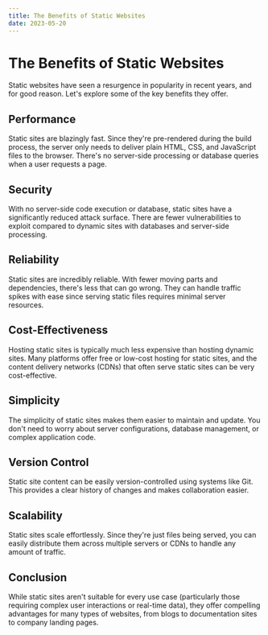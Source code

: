 ```yaml
---
title: The Benefits of Static Websites
date: 2023-05-20
---
```


# The Benefits of Static Websites

Static websites have seen a resurgence in popularity in recent years, and for good reason. Let's explore some of the key benefits they offer.

## Performance

Static sites are blazingly fast. Since they're pre-rendered during the build process, the server only needs to deliver plain HTML, CSS, and JavaScript files to the browser. There's no server-side processing or database queries when a user requests a page.

## Security

With no server-side code execution or database, static sites have a significantly reduced attack surface. There are fewer vulnerabilities to exploit compared to dynamic sites with databases and server-side processing.

## Reliability

Static sites are incredibly reliable. With fewer moving parts and dependencies, there's less that can go wrong. They can handle traffic spikes with ease since serving static files requires minimal server resources.

## Cost-Effectiveness

Hosting static sites is typically much less expensive than hosting dynamic sites. Many platforms offer free or low-cost hosting for static sites, and the content delivery networks (CDNs) that often serve static sites can be very cost-effective.

## Simplicity

The simplicity of static sites makes them easier to maintain and update. You don't need to worry about server configurations, database management, or complex application code.

## Version Control

Static site content can be easily version-controlled using systems like Git. This provides a clear history of changes and makes collaboration easier.

## Scalability

Static sites scale effortlessly. Since they're just files being served, you can easily distribute them across multiple servers or CDNs to handle any amount of traffic.

## Conclusion

While static sites aren't suitable for every use case (particularly those requiring complex user interactions or real-time data), they offer compelling advantages for many types of websites, from blogs to documentation sites to company landing pages. 